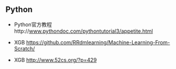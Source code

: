 ## Python 
* Python官方教程http://www.pythondoc.com/pythontutorial3/appetite.html

* XGB https://github.com/RRdmlearning/Machine-Learning-From-Scratch/
* XGB http://www.52cs.org/?p=429